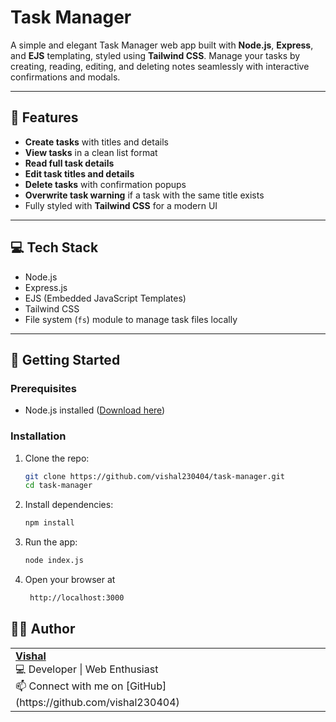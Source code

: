 # Task Manager

A simple and elegant Task Manager web app built with **Node.js**, **Express**, and **EJS** templating, styled using **Tailwind CSS**. Manage your tasks by creating, reading, editing, and deleting notes seamlessly with interactive confirmations and modals.

---

## 🚀 Features

- **Create tasks** with titles and details
- **View tasks** in a clean list format
- **Read full task details**
- **Edit task titles and details**
- **Delete tasks** with confirmation popups
- **Overwrite task warning** if a task with the same title exists
- Fully styled with **Tailwind CSS** for a modern UI

---

## 💻 Tech Stack

- Node.js
- Express.js
- EJS (Embedded JavaScript Templates)
- Tailwind CSS
- File system (`fs`) module to manage task files locally

---

## 🎯 Getting Started

### Prerequisites

- Node.js installed ([Download here](https://nodejs.org/))

### Installation

1. Clone the repo:

   ```bash
   git clone https://github.com/vishal230404/task-manager.git
   cd task-manager
2.  Install dependencies:
    ```bash
    npm install
 3. Run the app:
     ```bash
    node index.js
 4. Open your browser at
    ```bash
     http://localhost:3000


## 🙋‍♂️ Author

<table>
  <tr>
    <td>
      <b><a href="https://github.com/vishal230404">Vishal</a></b><br>
      💻 Developer | Web Enthusiast<br>
      📫 Connect with me on [GitHub](https://github.com/vishal230404)
    </td>
  </tr>
</table>

